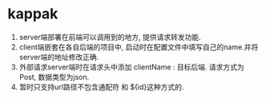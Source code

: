 # kappak
1. server端部署在前端可以调用到的地方, 提供请求转发功能.
2. client端嵌套在各自后端的项目中, 启动时在配置文件中填写自己的name.并将server端的地址修改正确.
3. 外部请求server端时在请求头中添加 clientName : 目标后端. 请求方式为Post, 数据类型为json.
4. 暂时只支持url路径不包含通配符 和 ${id}这种方式的.
